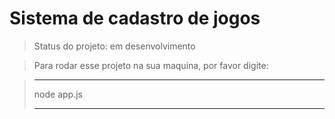 <h1>Sistema de cadastro de jogos</h1>

> Status do projeto: em desenvolvimento

> Para rodar esse projeto na sua maquina, por favor digite:

> ***
> node app.js
> ***
